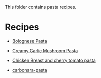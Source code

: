 This folder contains pasta recipes.


# Recipes

- [Bolognese Pasta](./Bolognese-Pasta.md)

- [Creamy Garlic Mushroom Pasta](Creamy-Garlic-Mushroom-Pasta.md)

- [Chicken Breast and cherry tomato pasta](Chicken-Breast-and-cherry-tomato-pasta.md)

- [carbonara-pasta](./carbonara-pasta.md)

